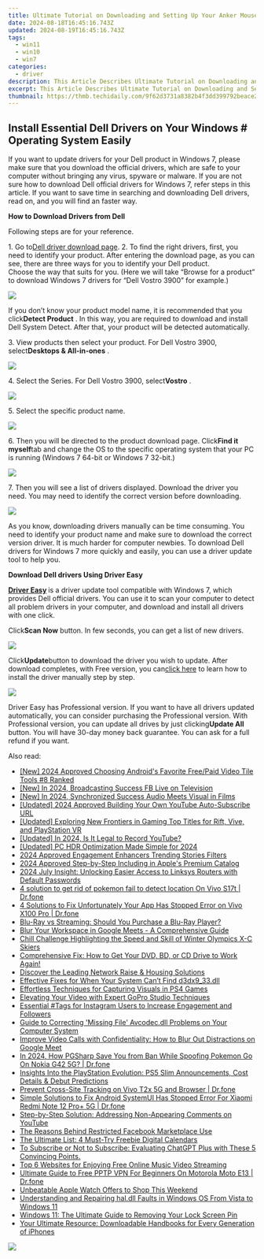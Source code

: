 ```yaml
---
title: Ultimate Tutorial on Downloading and Setting Up Your Anker Mouse Drivers
date: 2024-08-18T16:45:16.743Z
updated: 2024-08-19T16:45:16.743Z
tags:
  - win11
  - win10
  - win7
categories:
  - driver
description: This Article Describes Ultimate Tutorial on Downloading and Setting Up Your Anker Mouse Drivers
excerpt: This Article Describes Ultimate Tutorial on Downloading and Setting Up Your Anker Mouse Drivers
thumbnail: https://thmb.techidaily.com/9f62d3731a8382b4f3dd399792beace27de12660de659b232891d22eb2e884d9.jpg
---
```


## Install Essential Dell Drivers on Your Windows # Operating System Easily

If you want to update drivers for your Dell product in Windows 7, please make sure that you download the official drivers, which are safe to your computer without bringing any virus, spyware or malware. If you are not sure how to download Dell official drivers for Windows 7, refer steps in this article. If you want to save time in searching and downloading Dell drivers, read on, and you will find an faster way.
  
**How to Download Drivers from Dell**
  
Following steps are for your reference.  
  
1\. Go to[Dell driver download page](https://shop-links.co/link/?exclusive=1&publisher_slug=itechdaily19598&url=http%3A%2F%2Fwww.dell.com%2Fsupport%2Fhome%2Fus%2Fen%2F19%2FProducts%2F%3Fapp%3Ddrivers).
2\. To find the right drivers, first, you need to identify your product. After entering the download page, as you can see, there are three ways for you to identify your Dell product.  
Choose the way that suits for you. (Here we will take “Browse for a product” to download Windows 7 drivers for “Dell Vostro 3900” for example.)  
  
![](https://images.drivereasy.com/wp-content/uploads/2016/05/img_5743c7c9e910d.png)
  
 If you don’t know your product model name, it is recommended that you click**Detect Product** . In this way, you are required to download and install Dell System Detect. After that, your product will be detected automatically.

3\. View products then select your product. For  Dell Vostro 3900, select**Desktops & All-in-ones** .
  
![](https://images.drivereasy.com/wp-content/uploads/2016/05/img_5743c9c8d4f02.png)
  
 4\. Select the Series. For  Dell Vostro 3900, select**Vostro** .
  
![](https://images.drivereasy.com/wp-content/uploads/2016/05/img_5743ca665b2a4.png)

5\. Select the specific product name.  
  
![](https://images.drivereasy.com/wp-content/uploads/2016/05/img_5743cb02886b7.png)

6\. Then you will be directed to the product download page. Click**Find it myself**tab and change the OS to the specific operating system that your PC is running (Windows 7 64-bit or Windows 7 32-bit.)  
  
![](https://images.drivereasy.com/wp-content/uploads/2016/05/img_5743cd44ee33b.png)
  
7\. Then you will see a list of drivers displayed. Download the driver you need. You may need to identify the correct version before downloading.
  
![](https://images.drivereasy.com/wp-content/uploads/2016/05/img_5743cdd05920a.png)

As you know, downloading drivers manually can be time consuming. You need to identify your product name and make sure to download the correct version driver. It is much harder for computer newbies. To download Dell drivers for Windows 7 more quickly and easily, you can use a driver update tool to help you.  
  
**Download Dell drivers Using Driver Easy**
  
**[Driver Easy](https://tools.techidaily.com/drivereasy/download/) [](https://tools.techidaily.com/drivereasy/download/)**  is a driver update tool compatible with Windows 7, which provides Dell official drivers. You can use it to scan your computer to detect all problem drivers in your computer, and download and install all drivers with one click.  
  
 Click**Scan Now** button. In few seconds, you can get a list of new drivers.  
  
![](https://images.drivereasy.com/wp-content/uploads/2017/04/img_5901dc0de9740.png)

Click**Update**button to download the driver you wish to update. After download completes, with Free version, you can[click here](https://tools.techidaily.com/drivereasy/download/) to learn how to install the driver manually step by step.

 ![](https://images.drivereasy.com/wp-content/uploads/2017/04/img_5901dc275d1a8.jpg)

 Driver Easy has Professional version. If you want to have all drivers updated automatically, you can consider purchasing the Professional version. With Professional version, you can update all drives by just clicking**Update All** button. You will have 30-day money back guarantee. You can ask for a full refund if you want.

<ins class="adsbygoogle"
     style="display:block"
     data-ad-format="autorelaxed"
     data-ad-client="ca-pub-7571918770474297"
     data-ad-slot="1223367746"></ins>



<ins class="adsbygoogle"
     style="display:block"
     data-ad-client="ca-pub-7571918770474297"
     data-ad-slot="8358498916"
     data-ad-format="auto"
     data-full-width-responsive="true"></ins>

<span class="atpl-alsoreadstyle">Also read:</span>
<div><ul>
<li><a href="https://fox-boxes.techidaily.com/new-2024-approved-choosing-androids-favorite-freepaid-video-tile-tools-8-ranked/"><u>[New] 2024 Approved  Choosing Android's Favorite Free/Paid Video Tile Tools #8 Ranked</u></a></li>
<li><a href="https://facebook-video-content.techidaily.com/new-in-2024-broadcasting-success-fb-live-on-television/"><u>[New] In 2024, Broadcasting Success  FB Live on Television</u></a></li>
<li><a href="https://vp-tips.techidaily.com/new-in-2024-synchronized-success-audio-meets-visual-in-films/"><u>[New] In 2024, Synchronized Success  Audio Meets Visual in Films</u></a></li>
<li><a href="https://facebook-record-videos.techidaily.com/updated-2024-approved-building-your-own-youtube-auto-subscribe-url/"><u>[Updated] 2024 Approved  Building Your Own YouTube Auto-Subscribe URL</u></a></li>
<li><a href="https://vp-tips.techidaily.com/updated-exploring-new-frontiers-in-gaming-top-titles-for-rift-vive-and-playstation-vr/"><u>[Updated] Exploring New Frontiers in Gaming  Top Titles for Rift, Vive, and PlayStation VR</u></a></li>
<li><a href="https://youtube-webster.techidaily.com/ed-in-2024-is-it-legal-to-record-youtube/"><u>[Updated] In 2024, Is It Legal to Record YouTube?</u></a></li>
<li><a href="https://fox-glue.techidaily.com/updated-pc-hdr-optimization-made-simple-for-2024/"><u>[Updated] PC HDR Optimization Made Simple for 2024</u></a></li>
<li><a href="https://instagram-clips.techidaily.com/2024-approved-engagement-enhancers-trending-stories-filters/"><u>2024 Approved  Engagement Enhancers  Trending Stories Filters</u></a></li>
<li><a href="https://fox-links.techidaily.com/2024-approved-step-by-step-including-in-apples-premium-catalog/"><u>2024 Approved  Step-by-Step  Including in Apple's Premium Catalog</u></a></li>
<li><a href="https://techno-recovery.techidaily.com/2024-july-insight-unlocking-easier-access-to-linksys-routers-with-default-passwords/"><u>2024 July Insight: Unlocking Easier Access to Linksys Routers with Default Passwords</u></a></li>
<li><a href="https://change-location.techidaily.com/4-solution-to-get-rid-of-pokemon-fail-to-detect-location-on-vivo-s17t-drfone-by-drfone-virtual-android/"><u>4 solution to get rid of pokemon fail to detect location On Vivo S17t | Dr.fone</u></a></li>
<li><a href="https://howto.techidaily.com/4-solutions-to-fix-unfortunately-your-app-has-stopped-error-on-vivo-x100-pro-drfone-by-drfone-fix-android-problems-fix-android-problems/"><u>4 Solutions to Fix Unfortunately Your App Has Stopped Error on Vivo X100 Pro | Dr.fone</u></a></li>
<li><a href="https://techno-recovery.techidaily.com/blu-ray-vs-streaming-should-you-purchase-a-blu-ray-player/"><u>Blu-Ray vs Streaming: Should You Purchase a Blu-Ray Player?</u></a></li>
<li><a href="https://techno-recovery.techidaily.com/blur-your-workspace-in-google-meets-a-comprehensive-guide/"><u>Blur Your Workspace in Google Meets - A Comprehensive Guide</u></a></li>
<li><a href="https://extra-hints.techidaily.com/chill-challenge-highlighting-the-speed-and-skill-of-winter-olympics-x-c-skiers/"><u>Chill Challenge  Highlighting the Speed and Skill of Winter Olympics X-C Skiers</u></a></li>
<li><a href="https://techno-recovery.techidaily.com/comprehensive-fix-how-to-get-your-dvd-bd-or-cd-drive-to-work-again/"><u>Comprehensive Fix: How to Get Your DVD, BD, or CD Drive to Work Again!</u></a></li>
<li><a href="https://techno-recovery.techidaily.com/discover-the-leading-network-raise-and-housing-solutions/"><u>Discover the Leading Network Raise & Housing Solutions</u></a></li>
<li><a href="https://techno-recovery.techidaily.com/effective-fixes-for-when-your-system-cant-find-d3dx933dll/"><u>Effective Fixes for When Your System Can’t Find d3dx9_33.dll</u></a></li>
<li><a href="https://techno-recovery.techidaily.com/effortless-techniques-for-capturing-visuals-in-ps4-games/"><u>Effortless Techniques for Capturing Visuals in PS4 Games</u></a></li>
<li><a href="https://article-posts.techidaily.com/elevating-your-video-with-expert-gopro-studio-techniques/"><u>Elevating Your Video with Expert GoPro Studio Techniques</u></a></li>
<li><a href="https://techno-recovery.techidaily.com/essential-tags-for-instagram-users-to-increase-engagement-and-followers/"><u>Essential #Tags for Instagram Users to Increase Engagement and Followers</u></a></li>
<li><a href="https://techno-recovery.techidaily.com/guide-to-correcting-missing-file-avcodecdll-problems-on-your-computer-system/"><u>Guide to Correcting 'Missing File' Avcodec.dll Problems on Your Computer System</u></a></li>
<li><a href="https://techno-recovery.techidaily.com/improve-video-calls-with-confidentiality-how-to-blur-out-distractions-on-google-meet/"><u>Improve Video Calls with Confidentiality: How to Blur Out Distractions on Google Meet</u></a></li>
<li><a href="https://android-pokemon-go.techidaily.com/in-2024-how-pgsharp-save-you-from-ban-while-spoofing-pokemon-go-on-nokia-g42-5g-drfone-by-drfone-virtual-android/"><u>In 2024, How PGSharp Save You from Ban While Spoofing Pokemon Go On Nokia G42 5G? | Dr.fone</u></a></li>
<li><a href="https://techno-recovery.techidaily.com/insights-into-the-playstation-evolution-ps5-slim-announcements-cost-details-and-debut-predictions/"><u>Insights Into the PlayStation Evolution: PS5 Slim Announcements, Cost Details & Debut Predictions</u></a></li>
<li><a href="https://fake-location.techidaily.com/prevent-cross-site-tracking-on-vivo-t2x-5g-and-browser-drfone-by-drfone-virtual-android/"><u>Prevent Cross-Site Tracking on Vivo T2x 5G and Browser | Dr.fone</u></a></li>
<li><a href="https://fix-guide.techidaily.com/simple-solutions-to-fix-android-systemui-has-stopped-error-for-xiaomi-redmi-note-12-proplus-5g-drfone-by-drfone-fix-android-problems-fix-android-problems/"><u>Simple Solutions to Fix Android SystemUI Has Stopped Error For Xiaomi Redmi Note 12 Pro+ 5G | Dr.fone</u></a></li>
<li><a href="https://techno-recovery.techidaily.com/step-by-step-solution-addressing-non-appearing-comments-on-youtube/"><u>Step-by-Step Solution: Addressing Non-Appearing Comments on YouTube</u></a></li>
<li><a href="https://techno-recovery.techidaily.com/the-reasons-behind-restricted-facebook-marketplace-use/"><u>The Reasons Behind Restricted Facebook Marketplace Use</u></a></li>
<li><a href="https://techno-recovery.techidaily.com/the-ultimate-list-4-must-try-freebie-digital-calendars/"><u>The Ultimate List: 4 Must-Try Freebie Digital Calendars</u></a></li>
<li><a href="https://buynow-marvelous.techidaily.com/to-subscribe-or-not-to-subscribe-evaluating-chatgpt-plus-with-these-5-convincing-points/"><u>To Subscribe or Not to Subscribe: Evaluating ChatGPT Plus with These 5 Convincing Points.</u></a></li>
<li><a href="https://techno-recovery.techidaily.com/top-6-websites-for-enjoying-free-online-music-video-streaming/"><u>Top 6 Websites for Enjoying Free Online Music Video Streaming</u></a></li>
<li><a href="https://fake-location.techidaily.com/ultimate-guide-to-free-pptp-vpn-for-beginners-on-motorola-moto-e13-drfone-by-drfone-virtual-android/"><u>Ultimate Guide to Free PPTP VPN For Beginners On Motorola Moto E13 | Dr.fone</u></a></li>
<li><a href="https://techno-recovery.techidaily.com/unbeatable-apple-watch-offers-to-shop-this-weekend/"><u>Unbeatable Apple Watch Offers to Shop This Weekend</u></a></li>
<li><a href="https://techno-recovery.techidaily.com/understanding-and-repairing-haldll-faults-in-windows-os-from-vista-to-windows-11/"><u>Understanding and Repairing hal.dll Faults in Windows OS From Vista to Windows 11</u></a></li>
<li><a href="https://techno-recovery.techidaily.com/windows-11-the-ultimate-guide-to-removing-your-lock-screen-pin/"><u>Windows 11: The Ultimate Guide to Removing Your Lock Screen Pin</u></a></li>
<li><a href="https://techno-recovery.techidaily.com/your-ultimate-resource-downloadable-handbooks-for-every-generation-of-iphones/"><u>Your Ultimate Resource: Downloadable Handbooks for Every Generation of iPhones</u></a></li>
</ul></div>

<!-- affiliate ads begin -->
<a href="https://secure.2checkout.com/order/checkout.php?PRODS=35038891&QTY=1&AFFILIATE=108875&CART=1"><img src="https://www.dupinout.com/wp-content/uploads/2021/12/DupInOut-New-Duplicate-Scan-Tab.png" border="0"></a>
<!-- affiliate ads end -->